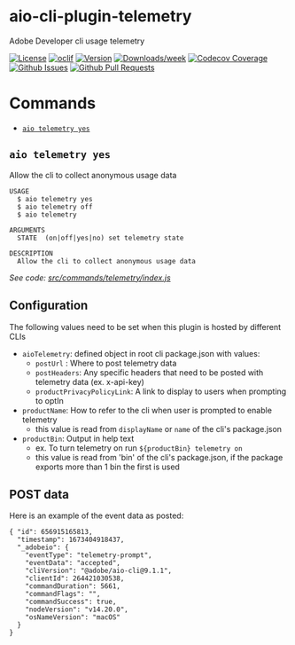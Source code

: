 aio-cli-plugin-telemetry
========================

Adobe Developer cli usage telemetry

[![License](https://img.shields.io/npm/l/@adobe/aio-cli-plugin-telemetry.svg)](https://github.com/adobe/aio-cli-plugin-telemetry/blob/master/package.json)
[![oclif](https://img.shields.io/badge/cli-oclif-brightgreen.svg)](https://oclif.io)
[![Version](https://img.shields.io/npm/v/@adobe/aio-cli-plugin-telemetry.svg)](https://npmjs.org/package/@adobe/aio-cli-plugin-telemetry)
[![Downloads/week](https://img.shields.io/npm/dw/@adobe/aio-cli-plugin-telemetry.svg)](https://npmjs.org/package/@adobe/aio-cli-plugin-telemetry)
[![Codecov Coverage](https://img.shields.io/codecov/c/github/adobe/aio-cli-plugin-telemetry/master.svg?style=flat-square)](https://codecov.io/gh/adobe/aio-cli-plugin-telemetry/)
[![Github Issues](https://img.shields.io/github/issues/adobe/aio-cli-plugin-telemetry.svg)](https://github.com/adobe/aio-cli-plugin-telemetry/issues)
[![Github Pull Requests](https://img.shields.io/github/issues-pr/adobe/aio-cli-plugin-telemetry.svg)](https://github.com/adobe/aio-cli-plugin-telemetry/pulls) 


# Commands
<!-- commands -->
* [`aio telemetry yes`](#aio-telemetry-yes)

## `aio telemetry yes`

Allow the cli to collect anonymous usage data

```
USAGE
  $ aio telemetry yes
  $ aio telemetry off
  $ aio telemetry

ARGUMENTS
  STATE  (on|off|yes|no) set telemetry state

DESCRIPTION
  Allow the cli to collect anonymous usage data
```

_See code: [src/commands/telemetry/index.js](https://github.com/adobe/aio-cli-plugin-telemetry/blob/v1.2.0/src/commands/telemetry/index.js)_
<!-- commandsstop -->

## Configuration
The following values need to be set when this plugin is hosted by different CLIs
- `aioTelemetry`: defined object in root cli package.json with values:
  - `postUrl` : Where to post telemetry data
  - `postHeaders`: Any specific headers that need to be posted with telemetry data (ex. x-api-key)
  - `productPrivacyPolicyLink`: A link to display to users when prompting to optIn
- `productName`: How to refer to the cli when user is prompted to enable telemetry
  - this value is read from `displayName` or `name` of the cli's package.json
- `productBin`: Output in help text
  - ex. To turn telemetry on run `${productBin} telemetry on`
  - this value is read from 'bin' of the cli's package.json, if the package exports more than 1 bin the first is used

## POST data

Here is an example of the event data as posted:
```
{ "id": 656915165813,
  "timestamp": 1673404918437,
  "_adobeio": {
    "eventType": "telemetry-prompt",
    "eventData": "accepted",
    "cliVersion": "@adobe/aio-cli@9.1.1",
    "clientId": 264421030538,
    "commandDuration": 5661,
    "commandFlags": "",
    "commandSuccess": true,
    "nodeVersion": "v14.20.0",
    "osNameVersion": "macOS"
  }
}
```
